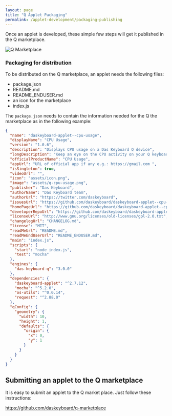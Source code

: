 ```yaml
---
layout: page
title: "Q Applet Packaging"
permalink: /applet-development/packaging-publishing
---
```


Once an applet is developed, these simple few steps will get it published
in the Q marketplace.

<div class="row">
    <div class="col-md-12">
        <img src="{{ './images/yourapphere.png' }}"
                    alt="Q Marketplace">
    </div>
</div>

### Packaging for distribution

To be distributed on the Q marketplace, an applet needs the following files:

- package.json
- README.md
- README_ENDUSER.md
- an icon for the marketplace
- index.js

The `package.json` needs to contain the information needed for the Q the
marketplace as in the following example:

```json
{
  "name": "daskeyboard-applet--cpu-usage",
  "displayName": "CPU Usage",
  "version": "1.0.6",
  "description": "Displays CPU usage on a Das Keyboard Q device",
  "longDescription": "Keep an eye on the CPU activity on your Q keyboard!",
  "officialProductName": "CPU Usage",
  "appUrl": "URL of official app if any e.g.: https://gmail.com ",
  "isSingleton": true,
  "videoUrl": "",
  "icon": "assets/icon.png",
  "image": "assets/q-cpu-usage.png",
  "publisher": "Das Keyboard",
  "authorName": "Das Keyboard team",
  "authorUrl": "https://twitter.com/daskeyboard",
  "issuesUrl": "https://github.com/daskeyboard/daskeyboard-applet--cpu-monitor/issues",
  "homePageUrl": "https://github.com/daskeyboard/daskeyboard-applet--cpu-monitor",
  "developerRepoUrl": "https://github.com/daskeyboard/daskeyboard-applet--cpu-monitor",
  "licenseUrl": "http://www.gnu.org/licenses/old-licenses/gpl-2.0.txt",
  "changelogUrl": "CHANGELOG.md",
  "license": "MIT",
  "readMeUrl": "README.md",
  "readMeEndUserUrl": "README_ENDUSER.md",
  "main": "index.js",
  "scripts": {
    "start": "node index.js",
    "test": "mocha"
  },
  "engines": {
    "das-keyboard-q": "3.0.0"
  },
  "dependencies": {
    "daskeyboard-applet": "^2.7.12",
    "mocha": "^5.2.0",
    "os-utils": "^0.0.14",
    "request": "^2.88.0"
  },
  "qConfig": {
    "geometry": {
      "width": 10,
      "height": 1,
      "defaults": {
        "origin": {
          "x": 0,
          "y": 1
        }
      }
    }
  }
}
```

## Submitting an applet to the Q marketplace

It is easy to submit an applet to the Q market place. Just follow these instructions:

<https://github.com/daskeyboard/q-marketplace>
